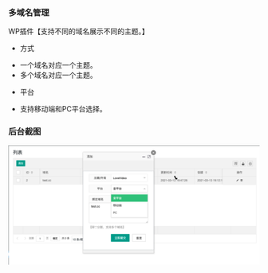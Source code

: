 ### 多域名管理
WP插件【支持不同的域名展示不同的主题。】

- 方式
* 一个域名对应一个主题。
* 多个域名对应一个主题。
- 平台
* 支持移动端和PC平台选择。


### 后台截图
[![最新版本截图](/screenshot-1.png)](/screenshot-1.png)
